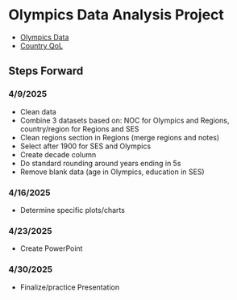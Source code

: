 # Olympics Data Analysis Project
 - [Olympics Data](https://www.kaggle.com/datasets/nitishsharma01/olympics-124-years-datasettill-2020?select=Athletes_summer_games.csv)
 - [Country QoL](https://www.kaggle.com/datasets/sdorius/globses)


## Steps Forward
### 4/9/2025
 - Clean data
 - Combine 3 datasets based on: NOC for Olympics and Regions, country/region for Regions and SES
 - Clean regions section in Regions (merge regions and notes)
 - Select after 1900 for SES and Olympics
 - Create decade column
 - Do standard rounding around years ending in 5s
 - Remove blank data (age in Olympics, education in SES)

### 4/16/2025
 - Determine specific plots/charts

### 4/23/2025
 - Create PowerPoint

### 4/30/2025
 - Finalize/practice Presentation
